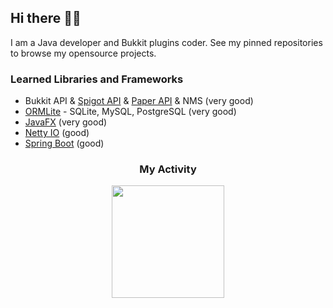 ## Hi there 👋🏻

I am a Java developer and Bukkit plugins coder.
See my pinned repositories to browse my opensource projects.

### Learned Libraries and Frameworks
- Bukkit API & [Spigot API](https://hub.spigotmc.org/javadocs/spigot/index.html) & [Paper API](https://papermc.io/javadocs/paper/1.17/index.html) & NMS (very good)
- [ORMLite](https://ormlite.com/) - SQLite, MySQL, PostgreSQL (very good)
- [JavaFX](https://openjfx.io/) (very good)
- [Netty IO](https://netty.io/) (good)
- [Spring Boot](https://spring.io/projects/spring-boot) (good)

<h3 align="center">My Activity</h3>
<div align="center">  
<img align="center" height="180em" src="https://github-readme-stats.vercel.app/api?username=soknight&show_icons=true&hide_border=true&theme=material-palenight&include_all_commits=true&count_private=true"/>
</div>
